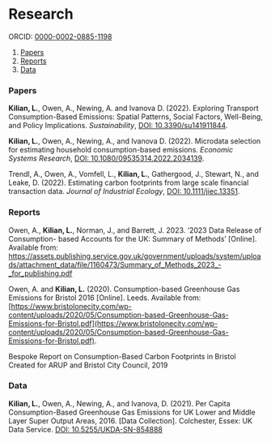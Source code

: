 # Research

ORCID: [0000-0002-0885-1198](https://orcid.org/0000-0002-0885-1198)

1. [Papers](#papers)
2. [Reports](#reports)
3. [Data](#data)

### <a name="papers"></a> Papers

**Kilian, L.**, Owen, A., Newing, A. and Ivanova D. (2022). Exploring Transport Consumption-Based Emissions: Spatial Patterns, Social Factors, Well-Being, and Policy Implications. _Sustainability_, [DOI: 10.3390/su141911844](https://www.mdpi.com/2071-1050/14/19/11844).

**Kilian, L.**, Owen, A., Newing, A., and Ivanova D. (2022). Microdata selection for estimating household consumption-based emissions. _Economic Systems Research_, [DOI: 10.1080/09535314.2022.2034139](https://www.tandfonline.com/doi/full/10.1080/09535314.2022.2034139).

Trendl, A., Owen, A., Vomfell, L., **Kilian, L.**, Gathergood, J., Stewart, N., and Leake, D. (2022). Estimating carbon footprints from large scale financial transaction data. _Journal of Industrial Ecology_, [DOI: 10.1111/jiec.13351](https://onlinelibrary.wiley.com/doi/full/10.1111/jiec.13351).

### <a name="reports"></a> Reports

Owen, A., **Kilian, L.**, Norman, J., and Barrett, J. 2023. ‘2023 Data Release of Consumption- based Accounts for the UK: Summary of Methods’ [Online]. Available from:
[https://assets.publishing.service.gov.uk/government/uploads/system/uploads/attachment_data/file/1160473/Summary_of_Methods_2023_-_for_publishing.pdf  ](https://assets.publishing.service.gov.uk/government/uploads/system/uploads/attachment_data/file/1160473/Summary_of_Methods_2023_-_for_publishing.pdf) 

Owen, A. and **Kilian, L.** (2020). Consumption-based Greenhouse Gas Emissions for Bristol 2016 [Online]. Leeds. Available from: [https://www.bristolonecity.com/wp-content/uploads/2020/05/Consumption-based-Greenhouse-Gas-Emissions-for-Bristol.pdf](https://www.bristolonecity.com/wp-content/uploads/2020/05/Consumption-based-Greenhouse-Gas-Emissions-for-Bristol.pdf).  

Bespoke Report on Consumption-Based Carbon Footprints in Bristol Created for ARUP and Bristol City Council, 2019  

### <a name="data"></a> Data

**Kilian, L.**, Owen, A., Newing, A., and Ivanova, D. (2021). Per Capita Consumption-Based Greenhouse Gas Emissions for UK Lower and Middle Layer Super Output Areas, 2016. [Data Collection]. Colchester, Essex: UK Data Service. [DOI: 10.5255/UKDA-SN-854888](https://reshare.ukdataservice.ac.uk/854888/)
